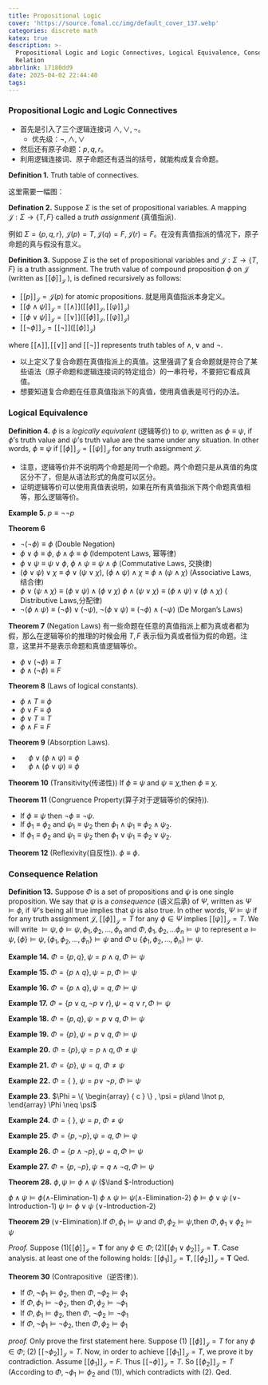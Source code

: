 ```yaml
---
title: Propositional Logic
cover: 'https://source.fomal.cc/img/default_cover_137.webp'
categories: discrete math
katex: true
description: >-
  Propositional Logic and Logic Connectives, Logical Equivalence, Consequence
  Relation
abbrlink: 17180dd9
date: 2025-04-02 22:44:40
tags:
---
```




### Propositional Logic and Logic Connectives
* 首先是引入了三个逻辑连接词 $\land , \lor , \lnot$。
  * 优先级：$\lnot , \land , \lor$
* 然后还有原子命题：$p, q, r$。
* 利用逻辑连接词、原子命题还有适当的括号，就能构成复合命题。

**Definition 1.** Truth table of connectives.


这里需要一幅图：

**Defination 2.** Suppose $\Sigma$ is the set of propositional variables. A mapping $\mathcal{J}:\Sigma \to \{ T, F \}$ called a *truth assignment* (真值指派).

例如 $\Sigma = \{ p, q, r \}$, $\mathcal{J}(p) = T, \mathcal{J}(q) = F, \mathcal{J}(r) = F$。在没有真值指派的情况下，原子命题的真与假没有意义。

**Definition 3.** Suppose $\Sigma$ is the set of propositional variables and $\mathcal{J}:\Sigma \to \{ T, F \}$ is a truth assignment. The truth value of compound proposition $\phi$ on $\mathcal{J}$ (written as $[\![\phi]\!]_{\mathcal{J}}$ ), is defined recursively as follows:
* $[\![p]\!]_{\mathcal{J}} = \mathcal{J}(p)$ for atomic propositions. 就是用真值指派本身定义。
* $[\![\phi \land \psi]\!]_{\mathcal{J}} = [\![\land ]\!] ([\![\phi]\!]_{\mathcal{J}}, [\![\psi]\!]_{\mathcal{J}})$
* $[\![\phi \lor  \psi]\!]_{\mathcal{J}} = [\![\lor ]\!] ([\![\phi]\!]_{\mathcal{J}}, [\![\psi]\!]_{\mathcal{J}})$
* $[\![\lnot \phi]\!]_{\mathcal{J}} = [\![\lnot ]\!] ([\![\phi]\!]_{\mathcal{J}})$

where $[\![\land ]\!], [\![\lor ]\!]$ and $[\![\lnot ]\!]$ represents truth tables of $\land , \lor$ and $\lnot$.

* 以上定义了复合命题在真值指派上的真值。这里强调了复合命题就是符合了某些语法（原子命题和逻辑连接词的特定组合）的一串符号，不要把它看成真值。
* 想要知道复合命题在任意真值指派下的真值，使用真值表是可行的办法。

### Logical Equivalence
**Definition 4.** $\phi$ is a *logically equivalent* (逻辑等价) to $\psi$, written as $\phi \equiv \psi$, if $\phi$’s truth value and $\psi$’s truth value are the same under any situation. In other words, $\phi\equiv \psi$ if $[\![\phi]\!]_{\mathcal{J}} = [\![\psi]\!]_{\mathcal{J}}$ for any truth assignment $\mathcal{J}$.

* 注意，逻辑等价并不说明两个命题是同一个命题。两个命题只是从真值的角度区分不了，但是从语法形式的角度可以区分。
* 证明逻辑等价可以使用真值表说明，如果在所有真值指派下两个命题真值相等，那么逻辑等价。

**Example 5.** $p \equiv \lnot \lnot p$

**Theorem 6**
* $\lnot ( \lnot \phi ) \equiv \phi$ (Double Negation)
* $\phi \lor \phi \equiv \phi$, $\phi \land \phi \equiv \phi$ (Idempotent Laws, 幂等律)
* $\phi \lor \psi \equiv \psi \lor \phi$, $\phi \land \psi \equiv \psi \land \phi$ (Commutative Laws, 交换律)
* $( \phi \lor \psi ) \lor \chi \equiv \phi \lor ( \psi \lor \chi )$,
    $( \phi \land \psi ) \land \chi \equiv \phi \land ( \psi \land \chi )$ (Associative Laws, 结合律)
* $\phi\lor(\psi\land\chi)\equiv(\phi\lor\psi)\land(\phi\lor\chi)$
    $\phi \land ( \psi \lor \chi ) \equiv ( \phi \land \psi ) \lor ( \phi \land \chi )$ ( Distributive Laws,分配律)
* $\lnot ( \phi \land \psi ) \equiv ( \lnot \phi ) \lor ( \lnot \psi )$,
    $\lnot ( \phi \lor \psi ) \equiv ( \lnot \phi ) \land ( \lnot \psi )$ (De Morgan’s Laws)

**Theorem 7** (Negation Laws)
有一些命题在任意的真值指派上都为真或者都为假，那么在逻辑等价的推理的时候会用 $T, F$ 表示恒为真或者恒为假的命题。注意，这里并不是表示命题和真值逻辑等价。

* $\phi \lor ( \lnot \phi ) \equiv T$
* $\phi \land (\lnot\phi)\equiv F$

**Theorem 8** (Laws of logical constants).
* $\phi \land T \equiv \phi$
* $\phi \lor F \equiv \phi$
* $\phi \lor  T \equiv T$
* $\phi \land F \equiv F$

**Theorem 9** (Absorption Laws).
* $\quad\phi\lor(\phi\land\psi)\equiv\phi$
* $\quad\phi\land(\phi\lor\psi)\equiv\phi$

**Theorem 10** (Transitivity(传递性))
If $\phi\equiv\psi$ and $\psi\equiv\chi$,then $\phi\equiv\chi$.

**Theorem 11** (Congruence Property(算子对于逻辑等价的保持)).
* If $\phi\equiv\psi$ then $\lnot\phi\equiv\lnot\psi$.
* If $\phi_{1}\equiv\phi_{2}$ and $\psi_{1}\equiv\psi_{2}$ then $\phi_{1}\land\psi_{1}\equiv\phi_{2}\land\psi_{2}$.
* If $\phi_{1}\equiv\phi_{2}$ and $\psi_{1}\equiv\psi_{2}$ then $\phi_{1}\lor\psi_{1}\equiv\phi_{2}\lor\psi_{2}$.

**Theorem 12** (Reflexivity(自反性)). $\phi\equiv\phi$.

### Consequence Relation
**Definition 13.** Suppose $\Phi$ is a set of propositions and $\psi$ is one single proposition. We say that $\psi$ is a *consequence* (语义后承) of $\Psi$, written as $\Psi \models \phi$, if $\Psi$’s being all true implies that $\psi$ is also true. In other words, $\Psi \models \psi$ if for any truth assignment $\mathcal{J}$, $[\![\phi]\!]_{\mathcal{J}}= T$ for any $\phi \in \Psi$ implies $[\![\psi]\!]_{\mathcal{J}}=T$.
We will write $\models \psi, \phi \models \psi, \phi_1, \phi_2, \ldots ,\phi_{n}$ and $\Phi, \phi_1, \phi_2, \ldots \phi_{n} \models \psi$ to represent $\varnothing \models \psi, \{ \phi \}\models \psi , \{ \phi_1, \phi_2, \ldots ,\phi_{n} \}\models \psi$ and $\Phi \cup \{ \phi_1, \phi_2, \ldots ,\phi_{n} \} \models \psi$.

**Example 14.** $\Phi=\{p,q\},\psi=p\land q,\Phi\models\psi$

**Example 15.** $\Phi=\{p\land q\},\psi=p,\Phi\models\psi$

**Example 16.** $\Phi=\{p\land q\},\psi=q,\Phi\models\psi$

**Example 17.** $\Phi=\{p\lor q,\lnot p\lor r\},\psi=q\lor r,\Phi\models\psi$

**Example 18.** $\Phi = \{ p, q\} , \psi = p\lor q, \Phi \models \psi$ 

**Example 19.** $\Phi = \{ p\} , \psi = p\lor q, \Phi \models \psi$ 

**Example 20.** $\Phi = \{ p\} , \psi = p\land q, \Phi \neq \psi$ 

**Example 21.** $\Phi=\{p\},~\psi=q,~\Phi\neq\psi$

**Example 22.** $\Phi=\{~\},~\psi=p\lor~\lnot p,~\Phi\models\psi$ 

**Example 23.** $\Phi = \{ \begin{array} { c } \} , \psi = p\land \lnot p, \end{array} \Phi \neq \psi$ 

**Example 24.** $\Phi=\{~\},~\psi=p,~\Phi\neq\psi$

**Example 25.** $\Phi=\{p,\lnot p\},\psi=q,\Phi\models\psi$ 

**Example 26.** $\Phi = \{ p\land \lnot p\} , \psi = q, \Phi \models \psi$ 

**Example 27.** $\Phi = \{ p, \lnot p\} , \psi = q\land \lnot q, \Phi \models \psi$

**Theorem 28.** $\phi,\psi\models\phi\land\psi$ ($\land $-Introduction)

$\phi\land\psi\models\phi$($\land$-Elimination-1)
$\phi\land\psi\models\psi$($\land$-Elimination-2)
$\phi\models\phi\lor\psi$ ($\lor$-Introduction-1)
$\psi\models\phi\lor\psi$ ($\lor$-Introduction-2)

**Theorem 29** ($\lor$-Elimination).If $\Phi,\phi_1\models\psi$ and $\Phi,\phi_2\models\psi$,then $\Phi,\phi_1\lor\phi_2\vDash\psi$

*Proof.*
Suppose $(1)[\![\phi]\!]_{\mathcal{J}}=\mathbf{T}$ for any $\phi\in\Phi;(2)[\![\phi_{1}\lor\phi_{2}]\!]_{\mathcal{J}}=\mathbf{T}.$
Case analysis. at least one of the following holds: $[\![\phi_1]\!]_\mathcal{J}=\mathbf{T},[\![\phi_2]\!]_\mathcal{J}=\mathbf{T}$
Qed.

**Theorem 30** (Contrapositive（逆否律）).
* If $\Phi,\neg\phi_{1}\models\phi_{2}$, then $\Phi,\neg\phi_{2}\models\phi_{1}$
* If $\Phi, \phi_{1}\models \neg \phi_{2}$, then $\Phi, \phi_{2}\models \neg \phi_{1}$
* If $\Phi, \phi_{1}\models \phi_{2}$, then $\Phi$, $\neg \phi_{2}\models \neg \phi_{1}$
* If $\Phi, \neg\phi_1\models\neg\phi_2$, then $\Phi,\phi_2\models\phi_1$

*proof.*
Only prove the first statement here.
Suppose (1) $[\![\phi]\!]_{\mathcal{J}}=T$ for any $\phi \in \Phi$; (2) $[\![\lnot \phi_2]\!]_{\mathcal{J}}=T$.
Now, in order to achieve $[\![\phi_1]\!]_{\mathcal{J}}=T$, we prove it by contradiction.
Assume $[\![\phi_1]\!]_{\mathcal{J}}=F$. Thus $[\![\lnot \phi]\!]_{\mathcal{J}}=T$. So $[\![\phi_2]\!]_{\mathcal{J}}=T$ (According to $\Phi,\neg\phi_{1}\models\phi_{2}$ and (1)), which contradicts with (2).
Qed.
